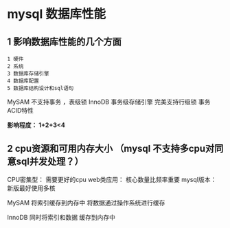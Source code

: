 # mysql 数据库性能

## 1 影响数据库性能的几个方面
    
    1 硬件
    2 系统
    3 数据库存储引擎
    4 数据库配置
    5 数据库结构设计和sql语句
    
  MySAM  不支持事务 ，表级锁
  InnoDB 事务级存储引擎  完美支持行级锁  事务ACID特性
  
**影响程度： 1+2+3<4**

## 2 cpu资源和可用内存大小 （mysql 不支持多cpu对同意sql并发处理？）

CPU密集型： 需要更好的cpu
web类应用： 核心数量比频率重要 
mysql版本： 新版最好使用多核  

MySAM 将索引缓存到内存中
      将数据通过操作系统进行缓存
      
InnoDB 同时将索引和数据 缓存到内存中     







